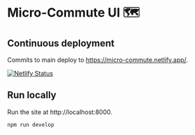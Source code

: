 # Micro-Commute UI 🗺️

## Continuous deployment
Commits to main deploy to https://micro-commute.netlify.app/.

[![Netlify Status](https://api.netlify.com/api/v1/badges/c05aaa12-2d84-44ea-9701-659e93fcdf85/deploy-status)](https://app.netlify.com/sites/micro-commute/deploys)

## Run locally
Run the site at http://localhost:8000.
```shell
npm run develop
```
